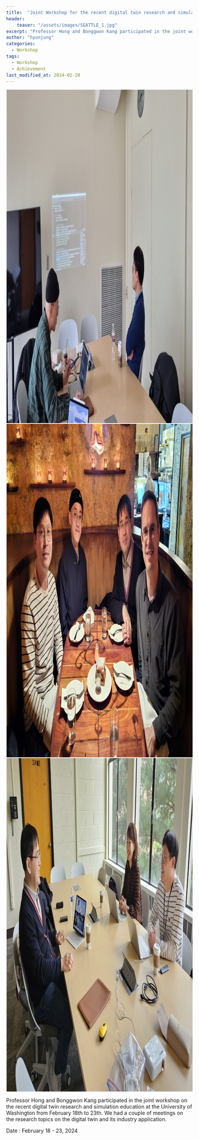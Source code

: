 ```yaml
---
title:  "Joint Workshop for the recent digital twin research and simulation education"
header:
    teaser: "/assets/images/SEATTLE_1.jpg"
excerpt: "Professor Hong and Bonggwon Kang participated in the joint workshop on the recent digital twin research and simulation education at the University of Washington from February 18th to 23th."
author: "hyunjung"
categories:
  - Workshop
tags:
  - Workshop
  - Achievement
last_modified_at: 2024-02-28
---
```

<img align="center" width="900" height="900" style="border: 1px solid white" src="/assets/images/SEATTLE_1.jpg"> 
<img align="center" width="900" height="900" style="border: 1px solid white" src="/assets/images/SEATTLE_2.jpg"> 
<img align="center" width="900" height="900" style="border: 1px solid white" src="/assets/images/SEATTLE_3.jpg"> 


Professor Hong and Bonggwon Kang participated in the joint workshop on the recent digital twin research and simulation education at the University of Washington from February 18th to 23th. We had a couple of meetings on the research topics on the digital twin and its industry application. 

Date : February 18 - 23, 2024